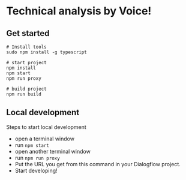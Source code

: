 # Technical analysis by Voice!

## Get started
```
# Install tools
sudo npm install -g typescript

# start project
npm install
npm start
npm run proxy

# build project
npm run build
```

## Local development
Steps to start local development

- open a terminal window
- run `npm start`
- open another terminal window
- run `npm run proxy`
- Put the URL you get from this command in your Dialogflow project.
- Start developing!